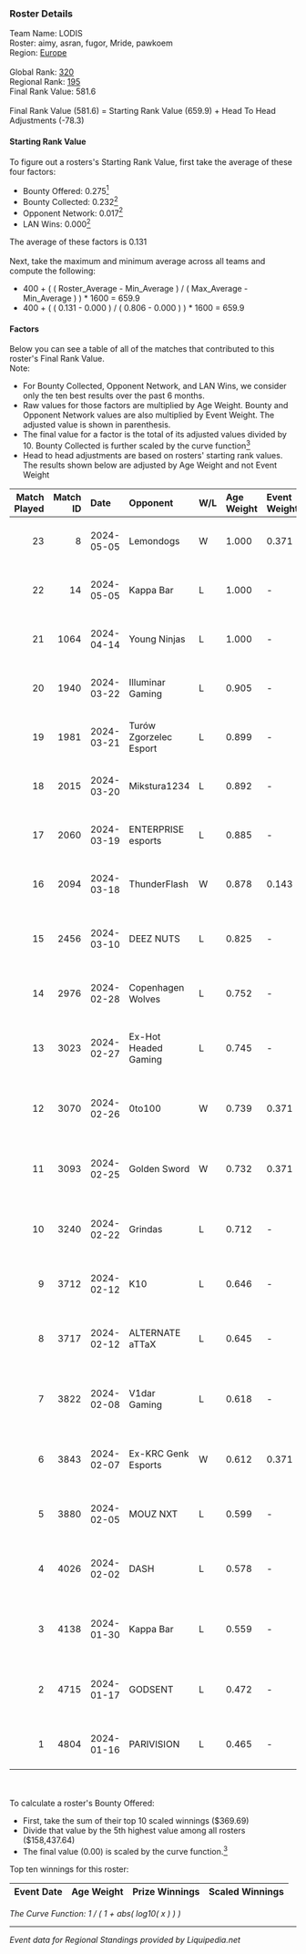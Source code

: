 ### Roster Details<br />
Team Name: LODIS<br />
Roster: aimy, asran, fugor, Mride, pawkoem<br />
Region: [Europe]( ../standings_europe.md)<br />
<br />
Global Rank: [320](../standings_global.md)<br />
Regional Rank: [195]( ../standings_europe.md)<br />
Final Rank Value:  581.6<br />
<br />
Final Rank Value (581.6) = Starting Rank Value (659.9) + Head To Head Adjustments (-78.3)<br />

#### Starting Rank Value<br />
To figure out a rosters's Starting Rank Value, first take the average of these four factors:<br />
- Bounty Offered: 0.275[<sup>1</sup>](#table2)
- Bounty Collected: 0.232[<sup>2</sup>](#table1)
- Opponent Network: 0.017[<sup>2</sup>](#table1)
- LAN Wins: 0.000[<sup>2</sup>](#table1)

The average of these factors is 0.131<br />
<br />
Next, take the maximum and minimum average across all teams and compute the following:<br />
- 400 + ( ( Roster_Average - Min_Average ) / ( Max_Average - Min_Average ) ) * 1600 = 659.9
- 400 + ( ( 0.131 - 0.000 ) / ( 0.806 - 0.000 ) ) * 1600 = 659.9


#### Factors<br />
Below you can see a table of all of the matches that contributed to this roster's Final Rank Value.<br />
Note:<br />

- For Bounty Collected, Opponent Network, and LAN Wins, we consider only the ten best results over the past 6 months.
- Raw values for those factors are multiplied by Age Weight. Bounty and Opponent Network values are also multiplied by Event Weight. The adjusted value is shown in parenthesis.
- The final value for a factor is the total of its adjusted values divided by 10. Bounty Collected is further scaled by the curve function[<sup>3</sup>](#curveFunction)
- Head to head adjustments are based on rosters' starting rank values. The results shown below are adjusted by Age Weight and not Event Weight
<span id="table1"></span><br />


| Match Played | Match ID | Date       | Opponent               | W/L | Age Weight | Event Weight | Bounty Collected | Opponent Network | LAN Wins  | H2H Adj. | Roster                                      |
| -: | -: | :- | :- | :- | :- | :- | :- | :- | :- | -: | :- |
|           23 |        8 | 2024-05-05 | Lemondogs              | W   | 1.000      | 0.371        | 0.000 (0.000)    | 0.252 (0.094)    | 0 (0.000) |    15.59 | aimy, asran, fugor, Mride, pawkoem          |
|           22 |       14 | 2024-05-05 | Kappa Bar              | L   | 1.000      | -            | -                | -                | -         |   -16.09 | aimy, asran, fugor, Mride, pawkoem          |
|           21 |     1064 | 2024-04-14 | Young Ninjas           | L   | 1.000      | -            | -                | -                | -         |    -3.23 | aimy, asran, fugor, Mride, pawkoem          |
|           20 |     1940 | 2024-03-22 | Illuminar Gaming       | L   | 0.905      | -            | -                | -                | -         |    -5.64 | aimy, asran, fugor, Mride, pawkoem          |
|           19 |     1981 | 2024-03-21 | Turów Zgorzelec Esport | L   | 0.899      | -            | -                | -                | -         |    -7.01 | aimy, asran, fugor, Mride, pawkoem          |
|           18 |     2015 | 2024-03-20 | Mikstura1234           | L   | 0.892      | -            | -                | -                | -         |   -11.90 | aimy, asran, fugor, Mride, pawkoem          |
|           17 |     2060 | 2024-03-19 | ENTERPRISE esports     | L   | 0.885      | -            | -                | -                | -         |    -4.17 | aimy, asran, fugor, Mride, pawkoem          |
|           16 |     2094 | 2024-03-18 | ThunderFlash           | W   | 0.878      | 0.143        | 0.023 (0.003)    | 0.274 (0.034)    | 0 (0.000) |    20.08 | aimy, asran, fugor, Mride, pawkoem          |
|           15 |     2456 | 2024-03-10 | DEEZ NUTS              | L   | 0.825      | -            | -                | -                | -         |   -10.40 | avis, b1elany, ewrzyn, sh3nanigan, zaNNN    |
|           14 |     2976 | 2024-02-28 | Copenhagen Wolves      | L   | 0.752      | -            | -                | -                | -         |   -11.60 | Basso, Fessor, Svedjehed, szejn, vigg0      |
|           13 |     3023 | 2024-02-27 | Ex-Hot Headed Gaming   | L   | 0.745      | -            | -                | -                | -         |   -14.90 | asran, fugor, GruBy, Mride, pawkoem         |
|           12 |     3070 | 2024-02-26 | 0to100                 | W   | 0.739      | 0.371        | 0.000 (0.000)    | 0.000 (0.000)    | 0 (0.000) |     4.98 | juliustbe, kerogi, krea6on, uQlutzavr, v1ze |
|           11 |     3093 | 2024-02-25 | Golden Sword           | W   | 0.732      | 0.371        | 0.000 (0.000)    | 0.000 (0.000)    | 0 (0.000) |     4.67 | asran, fugor, GruBy, Mride, pawkoem         |
|           10 |     3240 | 2024-02-22 | Grindas                | L   | 0.712      | -            | -                | -                | -         |    -9.35 | AwwEzz, BaGyZ, prochas, Sidivo, slokker     |
|            9 |     3712 | 2024-02-12 | K10                    | L   | 0.646      | -            | -                | -                | -         |    -4.52 | Rezst, shyyne, SLY, Tree, yz0               |
|            8 |     3717 | 2024-02-12 | ALTERNATE aTTaX        | L   | 0.645      | -            | -                | -                | -         |    -2.41 | asran, fugor, GruBy, Mride, pawkoem         |
|            7 |     3822 | 2024-02-08 | V1dar Gaming           | L   | 0.618      | -            | -                | -                | -         |   -10.39 | asran, fugor, GruBy, Mride, pawkoem         |
|            6 |     3843 | 2024-02-07 | Ex-KRC Genk Esports    | W   | 0.612      | 0.371        | 0.008 (0.002)    | 0.181 (0.041)    | 0 (0.000) |    13.28 | asran, fugor, GruBy, Mride, pawkoem         |
|            5 |     3880 | 2024-02-05 | MOUZ NXT               | L   | 0.599      | -            | -                | -                | -         |    -1.55 | Burmylov, Chr1zN, Neityu, PR, sirah         |
|            4 |     4026 | 2024-02-02 | DASH                   | L   | 0.578      | -            | -                | -                | -         |    -7.25 | asran, fugor, GruBy, Mride, pawkoem         |
|            3 |     4138 | 2024-01-30 | Kappa Bar              | L   | 0.559      | -            | -                | -                | -         |    -8.41 | asran, fugor, GruBy, Mride, pawkoem         |
|            2 |     4715 | 2024-01-17 | GODSENT                | L   | 0.472      | -            | -                | -                | -         |    -4.70 | asran, fugor, GruBy, Mride, pawkoem         |
|            1 |     4804 | 2024-01-16 | PARIVISION             | L   | 0.465      | -            | -                | -                | -         |    -3.39 | ArtFr0st, Jerry, Patsi, Qikert, X5G7V       |

<br />
<span id="table2"></span><br />
To calculate a roster's Bounty Offered:<br />

- First, take the sum of their top 10 scaled winnings ($369.69)
- Divide that value by the 5th highest value among all rosters ($158,437.64)
- The final value (0.00) is scaled by the curve function.[<sup>3</sup>](#curveFunction)

Top ten winnings for this roster:<br />

| Event Date | Age Weight | Prize Winnings | Scaled Winnings |
| :- | -: | :- | :- |


<span id="curveFunction"></span>_The Curve Function: 1 / ( 1 + abs( log10( x ) ) )_<br />

---
_Event data for Regional Standings provided by Liquipedia.net_<br />
